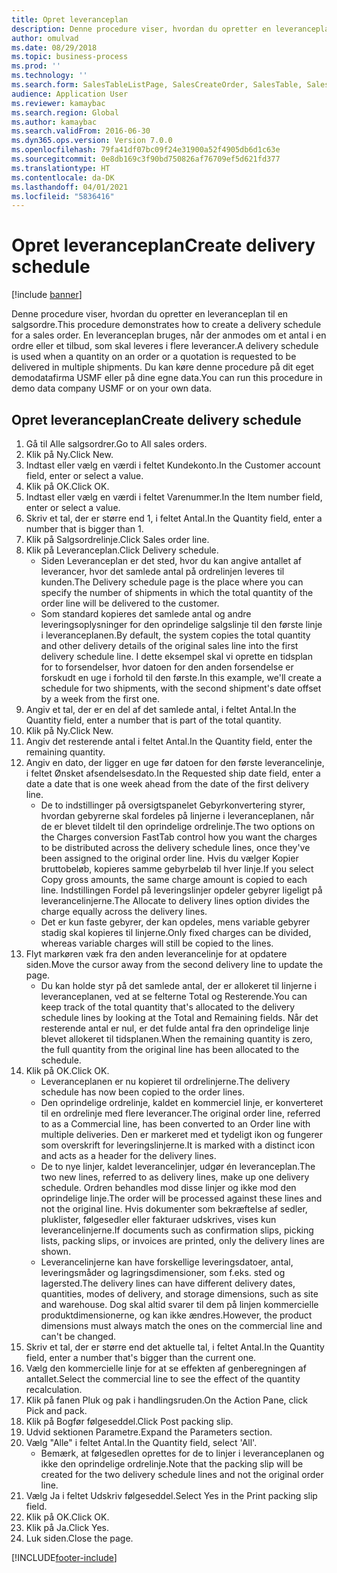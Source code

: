 ```yaml
---
title: Opret leveranceplan
description: Denne procedure viser, hvordan du opretter en leveranceplan til en salgsordre.
author: omulvad
ms.date: 08/29/2018
ms.topic: business-process
ms.prod: ''
ms.technology: ''
ms.search.form: SalesTableListPage, SalesCreateOrder, SalesTable, SalesDeliverySchedule, SalesEditLines,  SrsReportViewerForm
audience: Application User
ms.reviewer: kamaybac
ms.search.region: Global
ms.author: kamaybac
ms.search.validFrom: 2016-06-30
ms.dyn365.ops.version: Version 7.0.0
ms.openlocfilehash: 79fa41df07bc09f24e31900a52f4905db6d1c63e
ms.sourcegitcommit: 0e8db169c3f90bd750826af76709ef5d621fd377
ms.translationtype: HT
ms.contentlocale: da-DK
ms.lasthandoff: 04/01/2021
ms.locfileid: "5836416"
---
```

# <a name="create-delivery-schedule"></a><span data-ttu-id="a32ea-103">Opret leveranceplan</span><span class="sxs-lookup"><span data-stu-id="a32ea-103">Create delivery schedule</span></span>

[!include [banner](../../includes/banner.md)]

<span data-ttu-id="a32ea-104">Denne procedure viser, hvordan du opretter en leveranceplan til en salgsordre.</span><span class="sxs-lookup"><span data-stu-id="a32ea-104">This procedure demonstrates how to create a delivery schedule for a sales order.</span></span> <span data-ttu-id="a32ea-105">En leveranceplan bruges, når der anmodes om et antal i en ordre eller et tilbud, som skal leveres i flere leverancer.</span><span class="sxs-lookup"><span data-stu-id="a32ea-105">A delivery schedule is used when a quantity on an order or a quotation is requested to be delivered in multiple shipments.</span></span> <span data-ttu-id="a32ea-106">Du kan køre denne procedure på dit eget demodatafirma USMF eller på dine egne data.</span><span class="sxs-lookup"><span data-stu-id="a32ea-106">You can run this procedure in demo data company USMF or on your own data.</span></span>


## <a name="create-delivery-schedule"></a><span data-ttu-id="a32ea-107">Opret leveranceplan</span><span class="sxs-lookup"><span data-stu-id="a32ea-107">Create delivery schedule</span></span>
1. <span data-ttu-id="a32ea-108">Gå til Alle salgsordrer.</span><span class="sxs-lookup"><span data-stu-id="a32ea-108">Go to All sales orders.</span></span>
2. <span data-ttu-id="a32ea-109">Klik på Ny.</span><span class="sxs-lookup"><span data-stu-id="a32ea-109">Click New.</span></span>
3. <span data-ttu-id="a32ea-110">Indtast eller vælg en værdi i feltet Kundekonto.</span><span class="sxs-lookup"><span data-stu-id="a32ea-110">In the Customer account field, enter or select a value.</span></span>
4. <span data-ttu-id="a32ea-111">Klik på OK.</span><span class="sxs-lookup"><span data-stu-id="a32ea-111">Click OK.</span></span>
5. <span data-ttu-id="a32ea-112">Indtast eller vælg en værdi i feltet Varenummer.</span><span class="sxs-lookup"><span data-stu-id="a32ea-112">In the Item number field, enter or select a value.</span></span>
6. <span data-ttu-id="a32ea-113">Skriv et tal, der er større end 1, i feltet Antal.</span><span class="sxs-lookup"><span data-stu-id="a32ea-113">In the Quantity field, enter a number that is bigger than 1.</span></span>
7. <span data-ttu-id="a32ea-114">Klik på Salgsordrelinje.</span><span class="sxs-lookup"><span data-stu-id="a32ea-114">Click Sales order line.</span></span>
8. <span data-ttu-id="a32ea-115">Klik på Leveranceplan.</span><span class="sxs-lookup"><span data-stu-id="a32ea-115">Click Delivery schedule.</span></span>
    * <span data-ttu-id="a32ea-116">Siden Leveranceplan er det sted, hvor du kan angive antallet af leverancer, hvor det samlede antal på ordrelinjen leveres til kunden.</span><span class="sxs-lookup"><span data-stu-id="a32ea-116">The Delivery schedule page is the place where you can specify the number of shipments in which the total quantity of the order line will be delivered to the customer.</span></span>    
    * <span data-ttu-id="a32ea-117">Som standard kopieres det samlede antal og andre leveringsoplysninger for den oprindelige salgslinje til den første linje i leveranceplanen.</span><span class="sxs-lookup"><span data-stu-id="a32ea-117">By default, the system copies the total quantity and other delivery details of the original sales line into the first delivery schedule line.</span></span> <span data-ttu-id="a32ea-118">I dette eksempel skal vi oprette en tidsplan for to forsendelser, hvor datoen for den anden forsendelse er forskudt en uge i forhold til den første.</span><span class="sxs-lookup"><span data-stu-id="a32ea-118">In this example, we'll create a schedule for two shipments, with the second shipment's date offset by a week from the first one.</span></span>  
9. <span data-ttu-id="a32ea-119">Angiv et tal, der er en del af det samlede antal, i feltet Antal.</span><span class="sxs-lookup"><span data-stu-id="a32ea-119">In the Quantity field, enter a number that is part of the total quantity.</span></span>
10. <span data-ttu-id="a32ea-120">Klik på Ny.</span><span class="sxs-lookup"><span data-stu-id="a32ea-120">Click New.</span></span>
11. <span data-ttu-id="a32ea-121">Angiv det resterende antal i feltet Antal.</span><span class="sxs-lookup"><span data-stu-id="a32ea-121">In the Quantity field, enter the remaining quantity.</span></span>
12. <span data-ttu-id="a32ea-122">Angiv en dato, der ligger en uge før datoen for den første leverancelinje, i feltet Ønsket afsendelsesdato.</span><span class="sxs-lookup"><span data-stu-id="a32ea-122">In the Requested ship date field, enter a date a date that is one week ahead from the date of the first delivery line.</span></span>
    * <span data-ttu-id="a32ea-123">De to indstillinger på oversigtspanelet Gebyrkonvertering styrer, hvordan gebyrerne skal fordeles på linjerne i leveranceplanen, når de er blevet tildelt til den oprindelige ordrelinje.</span><span class="sxs-lookup"><span data-stu-id="a32ea-123">The two options on the Charges conversion FastTab control how you want the charges to be distributed across the delivery schedule lines, once they've been assigned to the original order line.</span></span> <span data-ttu-id="a32ea-124">Hvis du vælger Kopier bruttobeløb, kopieres samme gebyrbeløb til hver linje.</span><span class="sxs-lookup"><span data-stu-id="a32ea-124">If you select Copy gross amounts, the same charge amount is copied to each line.</span></span> <span data-ttu-id="a32ea-125">Indstillingen Fordel på leveringslinjer opdeler gebyrer ligeligt på leverancelinjerne.</span><span class="sxs-lookup"><span data-stu-id="a32ea-125">The Allocate to delivery lines option divides the charge equally across the delivery lines.</span></span>  
    * <span data-ttu-id="a32ea-126">Det er kun faste gebyrer, der kan opdeles, mens variable gebyrer stadig skal kopieres til linjerne.</span><span class="sxs-lookup"><span data-stu-id="a32ea-126">Only fixed charges can be divided, whereas variable charges will still be copied to the lines.</span></span>  
13. <span data-ttu-id="a32ea-127">Flyt markøren væk fra den anden leverancelinje for at opdatere siden.</span><span class="sxs-lookup"><span data-stu-id="a32ea-127">Move the cursor away from the second delivery line to update the page.</span></span>
    * <span data-ttu-id="a32ea-128">Du kan holde styr på det samlede antal, der er allokeret til linjerne i leveranceplanen, ved at se felterne Total og Resterende.</span><span class="sxs-lookup"><span data-stu-id="a32ea-128">You can keep track of the total quantity that's allocated to the delivery schedule lines by looking at the Total and Remaining fields.</span></span> <span data-ttu-id="a32ea-129">Når det resterende antal er nul, er det fulde antal fra den oprindelige linje blevet allokeret til tidsplanen.</span><span class="sxs-lookup"><span data-stu-id="a32ea-129">When the remaining quantity is zero, the full quantity from the original line has been allocated to the schedule.</span></span>   
14. <span data-ttu-id="a32ea-130">Klik på OK.</span><span class="sxs-lookup"><span data-stu-id="a32ea-130">Click OK.</span></span>
    * <span data-ttu-id="a32ea-131">Leveranceplanen er nu kopieret til ordrelinjerne.</span><span class="sxs-lookup"><span data-stu-id="a32ea-131">The delivery schedule has now been copied to the order lines.</span></span>   
    * <span data-ttu-id="a32ea-132">Den oprindelige ordrelinje, kaldet en kommerciel linje, er konverteret til en ordrelinje med flere leverancer.</span><span class="sxs-lookup"><span data-stu-id="a32ea-132">The original order line, referred to as a Commercial line, has been converted to an Order line with multiple deliveries.</span></span> <span data-ttu-id="a32ea-133">Den er markeret med et tydeligt ikon og fungerer som overskrift for leveringslinjerne.</span><span class="sxs-lookup"><span data-stu-id="a32ea-133">It is marked with a distinct icon and acts as a header for the delivery lines.</span></span>  
    * <span data-ttu-id="a32ea-134">De to nye linjer, kaldet leverancelinjer, udgør én leveranceplan.</span><span class="sxs-lookup"><span data-stu-id="a32ea-134">The two new lines, referred to as delivery lines, make up one delivery schedule.</span></span> <span data-ttu-id="a32ea-135">Ordren behandles mod disse linjer og ikke mod den oprindelige linje.</span><span class="sxs-lookup"><span data-stu-id="a32ea-135">The order will be processed against these lines and not the original line.</span></span> <span data-ttu-id="a32ea-136">Hvis dokumenter som bekræftelse af sedler, pluklister, følgesedler eller fakturaer udskrives, vises kun leverancelinjerne.</span><span class="sxs-lookup"><span data-stu-id="a32ea-136">If documents such as confirmation slips, picking lists, packing slips, or invoices are printed, only the delivery lines are shown.</span></span>   
    * <span data-ttu-id="a32ea-137">Leverancelinjerne kan have forskellige leveringsdatoer, antal, leveringsmåder og lagringsdimensioner, som f.eks. sted og lagersted.</span><span class="sxs-lookup"><span data-stu-id="a32ea-137">The delivery lines can have different delivery dates, quantities, modes of delivery, and storage dimensions, such as site and warehouse.</span></span> <span data-ttu-id="a32ea-138">Dog skal altid svarer til dem på linjen kommercielle produktdimensionerne, og kan ikke ændres.</span><span class="sxs-lookup"><span data-stu-id="a32ea-138">However, the product dimensions must always match the ones on the commercial line and can't be changed.</span></span>  
15. <span data-ttu-id="a32ea-139">Skriv et tal, der er større end det aktuelle tal, i feltet Antal.</span><span class="sxs-lookup"><span data-stu-id="a32ea-139">In the Quantity field, enter a number that's bigger than the current one.</span></span>
16. <span data-ttu-id="a32ea-140">Vælg den kommercielle linje for at se effekten af genberegningen af antallet.</span><span class="sxs-lookup"><span data-stu-id="a32ea-140">Select the commercial line to see the effect of the quantity recalculation.</span></span>
17. <span data-ttu-id="a32ea-141">Klik på fanen Pluk og pak i handlingsruden.</span><span class="sxs-lookup"><span data-stu-id="a32ea-141">On the Action Pane, click Pick and pack.</span></span>
18. <span data-ttu-id="a32ea-142">Klik på Bogfør følgeseddel.</span><span class="sxs-lookup"><span data-stu-id="a32ea-142">Click Post packing slip.</span></span>
19. <span data-ttu-id="a32ea-143">Udvid sektionen Parametre.</span><span class="sxs-lookup"><span data-stu-id="a32ea-143">Expand the Parameters section.</span></span>
20. <span data-ttu-id="a32ea-144">Vælg "Alle" i feltet Antal.</span><span class="sxs-lookup"><span data-stu-id="a32ea-144">In the Quantity field, select 'All'.</span></span>
    * <span data-ttu-id="a32ea-145">Bemærk, at følgesedlen oprettes for de to linjer i leveranceplanen og ikke den oprindelige ordrelinje.</span><span class="sxs-lookup"><span data-stu-id="a32ea-145">Note that the packing slip will be created for the two delivery schedule lines and not the original order line.</span></span>  
21. <span data-ttu-id="a32ea-146">Vælg Ja i feltet Udskriv følgeseddel.</span><span class="sxs-lookup"><span data-stu-id="a32ea-146">Select Yes in the Print packing slip field.</span></span>
22. <span data-ttu-id="a32ea-147">Klik på OK.</span><span class="sxs-lookup"><span data-stu-id="a32ea-147">Click OK.</span></span>
23. <span data-ttu-id="a32ea-148">Klik på Ja.</span><span class="sxs-lookup"><span data-stu-id="a32ea-148">Click Yes.</span></span>
24. <span data-ttu-id="a32ea-149">Luk siden.</span><span class="sxs-lookup"><span data-stu-id="a32ea-149">Close the page.</span></span>


[!INCLUDE[footer-include](../../../includes/footer-banner.md)]